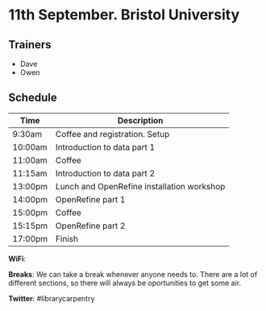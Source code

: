 11th September. Bristol University
==================================

Trainers
--------

- Dave
- Owen

Schedule
--------

| Time | Description |
| ---- | ----------- |
| 9:30am | Coffee and registration. Setup |
| 10:00am | Introduction to data part 1 |
| 11:00am | Coffee |
| 11:15am | Introduction to data part 2 |
| 13:00pm | Lunch and OpenRefine installation workshop |
| 14:00pm | OpenRefine part 1 |
| 15:00pm | Coffee |
| 15:15pm | OpenRefine part 2 |
| 17:00pm | Finish |

**WiFi**:

**Breaks**: We can take a break whenever anyone needs to.  There are a lot of different sections, so there will always be oportunities to get some air.

**Twitter**: #librarycarpentry